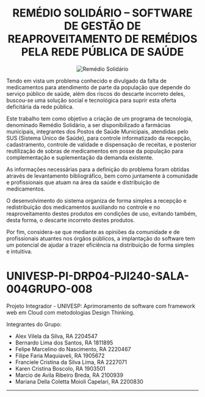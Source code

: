 <h1 align="center"><b>REMÉDIO SOLIDÁRIO – SOFTWARE DE GESTÃO DE REAPROVEITAMENTO DE REMÉDIOS PELA REDE PÚBLICA DE SAÚDE</b></h1>

<p align="center">
  <img src="https://github.com/KarenBoscolo/PIRemediosGeral/assets/149967716/89a5dc51-ac92-4dc1-a3c0-be602f63570d" alt="Remédio Solidário">
</p>

Tendo em vista um problema conhecido e divulgado da falta de medicamentos para atendimento de parte da população que depende do serviço público de saúde, além dos riscos do descarte incorreto deles, buscou-se uma solução social e tecnológica para suprir esta oferta deficitária da rede pública.

Este trabalho tem como objetivo a criação de um programa de tecnologia, denominado Remédio Solidário, a ser disponibilizado a farmácias municipais, integrantes dos Postos de Saúde Municipais, atendidas pelo SUS (Sistema Único de Saúde), para controle informatizado da recepção, cadastramento, controle de validade e dispensação de receitas, e posterior reutilização de sobras de medicamentos em posse da população para complementação e suplementação da demanda existente.

As informações necessárias para a definição do problema foram obtidas através de levantamento bibliográfico, bem como juntamente à comunidade e profissionais que atuam na área da saúde e distribuição de medicamentos.

O desenvolvimento do sistema organiza de forma simples a recepção e redistribuição dos medicamentos auxiliando no controle e no reaproveitamento destes produtos em condições de uso, evitando também, desta forma, o descarte incorreto destes produtos.

Por fim, considera-se que mediante as opiniões da comunidade e de profissionais atuantes nos órgãos públicos, a implantação do software tem um potencial de ajudar a trazer eficiência na distribuição de forma simples e intuitiva.


# UNIVESP-PI-DRP04-PJI240-SALA-004GRUPO-008
Projeto Integrador - UNIVESP: Aprimoramento de software com framework web em Cloud com metodologias Design Thinking.

Integrantes do Grupo:

- Alex Vilela da Silva, RA 2204547
- Bernardo Lima dos Santos, RA 1811895
- Felipe Marcelino do Nascimento, RA 2220467
- Filipe Faria Maquiaveli, RA 1905672
- Franciele Cristina da Silva Lima, RA 2227071
- Karen Cristina Boscolo, RA 1903501
- Marcio de Avila Ribeiro Breda, RA 2100939
- Mariana Della Coletta Moioli Capelari, RA 2200830


__________________________________________________________________________
